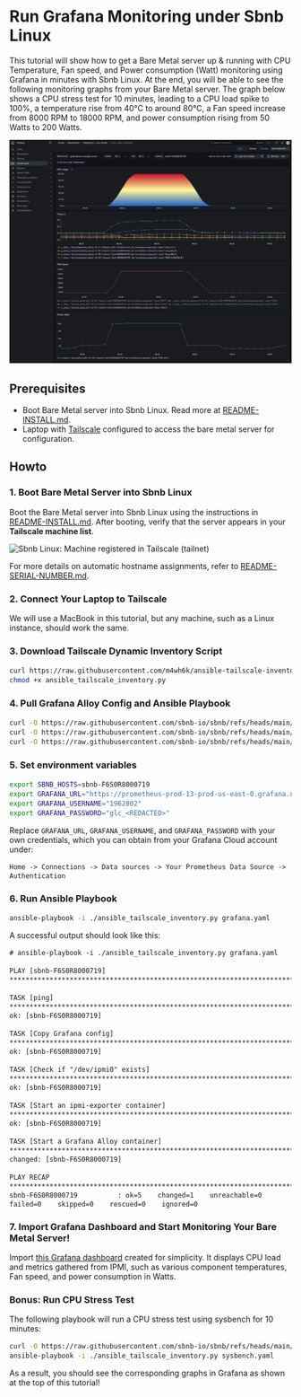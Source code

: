 # Run Grafana Monitoring under Sbnb Linux

This tutorial will show how to get a Bare Metal server up & running with CPU Temperature, Fan speed, and Power consumption (Watt) monitoring using Grafana in minutes with Sbnb Linux. At the end, you will be able to see the following monitoring graphs from your Bare Metal server. The graph below shows a CPU stress test for 10 minutes, leading to a CPU load spike to 100%, a temperature rise from 40°C to around 80°C, a Fan speed increase from 8000 RPM to 18000 RPM, and power consumption rising from 50 Watts to 200 Watts.  

![Sbnb Linux: Monitoring CPU Temp, FAN speed, Power consumption (Watt) with Grafana](images/sbnb-grafana-cpu-temp-power.png)

## Prerequisites
- Boot Bare Metal server into Sbnb Linux. Read more at [README-INSTALL.md](README-INSTALL.md).
- Laptop with [Tailscale](https://tailscale.com/) configured to access the bare metal server for configuration.

## Howto

### 1. Boot Bare Metal Server into Sbnb Linux
Boot the Bare Metal server into Sbnb Linux using the instructions in [README-INSTALL.md](README-INSTALL.md). After booting, verify that the server appears in your **Tailscale machine list**.

![Sbnb Linux: Machine registered in Tailscale (tailnet)](images/serial-number-tailscale.png)

For more details on automatic hostname assignments, refer to [README-SERIAL-NUMBER.md](README-SERIAL-NUMBER.md).

### 2. Connect Your Laptop to Tailscale
We will use a MacBook in this tutorial, but any machine, such as a Linux instance, should work the same.

### 3. Download Tailscale Dynamic Inventory Script
```sh
curl https://raw.githubusercontent.com/m4wh6k/ansible-tailscale-inventory/refs/heads/main/ansible_tailscale_inventory.py -O
chmod +x ansible_tailscale_inventory.py
```

### 4. Pull Grafana Alloy Config and Ansible Playbook
```sh
curl -O https://raw.githubusercontent.com/sbnb-io/sbnb/refs/heads/main/misc/grafana.yaml
curl -O https://raw.githubusercontent.com/sbnb-io/sbnb/refs/heads/main/misc/ansible.cfg
curl -O https://raw.githubusercontent.com/sbnb-io/sbnb/refs/heads/main/misc/config.alloy
```

### 5. Set environment variables

```sh
export SBNB_HOSTS=sbnb-F6S0R8000719
export GRAFANA_URL="https://prometheus-prod-13-prod-us-east-0.grafana.net/api/prom/push"
export GRAFANA_USERNAME="1962802"
export GRAFANA_PASSWORD="glc_<REDACTED>"
```

Replace `GRAFANA_URL`, `GRAFANA_USERNAME`, and `GRAFANA_PASSWORD` with your own credentials, which you can obtain from your Grafana Cloud account under:

```
Home -> Connections -> Data sources -> Your Prometheus Data Source -> Authentication
```

### 6. Run Ansible Playbook
```sh
ansible-playbook -i ./ansible_tailscale_inventory.py grafana.yaml
```

A successful output should look like this:
```
# ansible-playbook -i ./ansible_tailscale_inventory.py grafana.yaml

PLAY [sbnb-F6S0R8000719] **********************************************************************************************************************

TASK [ping] ***********************************************************************************************************************************
ok: [sbnb-F6S0R8000719]

TASK [Copy Grafana config] ********************************************************************************************************************
ok: [sbnb-F6S0R8000719]

TASK [Check if "/dev/ipmi0" exists] ************************************************************************************************************
ok: [sbnb-F6S0R8000719]

TASK [Start an ipmi-exporter container] ********************************************************************************************************
ok: [sbnb-F6S0R8000719]

TASK [Start a Grafana Alloy container] ********************************************************************************************************
changed: [sbnb-F6S0R8000719]

PLAY RECAP ************************************************************************************************************************************
sbnb-F6S0R8000719          : ok=5    changed=1    unreachable=0    failed=0    skipped=0    rescued=0    ignored=0   
```

### 7. Import Grafana Dashboard and Start Monitoring Your Bare Metal Server!
Import [this Grafana dashboard](https://grafana.com/grafana/dashboards/22906-linux-node-overview/) created for simplicity. It displays CPU load and metrics gathered from IPMI, such as various component temperatures, Fan speed, and power consumption in Watts.

### Bonus: Run CPU Stress Test

The following playbook will run a CPU stress test using sysbench for 10 minutes:

```bash
curl -O https://raw.githubusercontent.com/sbnb-io/sbnb/refs/heads/main/misc/sysbench.yaml
ansible-playbook -i ./ansible_tailscale_inventory.py sysbench.yaml
```

As a result, you should see the corresponding graphs in Grafana as shown at the top of this tutorial!

